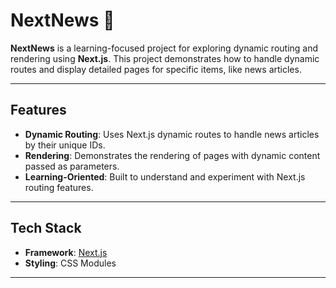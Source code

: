 # NextNews 📰

**NextNews** is a learning-focused project for exploring dynamic routing and rendering using **Next.js**. This project demonstrates how to handle dynamic routes and display detailed pages for specific items, like news articles.

---

## Features

- **Dynamic Routing**: Uses Next.js dynamic routes to handle news articles by their unique IDs.
- **Rendering**: Demonstrates the rendering of pages with dynamic content passed as parameters.
- **Learning-Oriented**: Built to understand and experiment with Next.js routing features.

---

## Tech Stack

- **Framework**: [Next.js](https://nextjs.org/)
- **Styling**: CSS Modules

---

